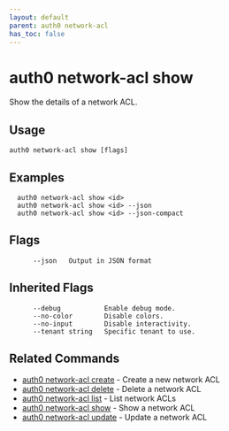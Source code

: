 ```yaml
---
layout: default
parent: auth0 network-acl
has_toc: false
---
```

# auth0 network-acl show

Show the details of a network ACL.

## Usage
```
auth0 network-acl show [flags]
```

## Examples

```
  auth0 network-acl show <id>
  auth0 network-acl show <id> --json
  auth0 network-acl show <id> --json-compact
```


## Flags

```
      --json   Output in JSON format
```


## Inherited Flags

```
      --debug           Enable debug mode.
      --no-color        Disable colors.
      --no-input        Disable interactivity.
      --tenant string   Specific tenant to use.
```


## Related Commands

- [auth0 network-acl create](auth0_network-acl_create.md) - Create a new network ACL
- [auth0 network-acl delete](auth0_network-acl_delete.md) - Delete a network ACL
- [auth0 network-acl list](auth0_network-acl_list.md) - List network ACLs
- [auth0 network-acl show](auth0_network-acl_show.md) - Show a network ACL
- [auth0 network-acl update](auth0_network-acl_update.md) - Update a network ACL



